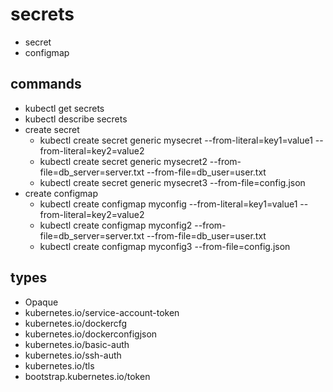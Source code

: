 # secrets
- secret
- configmap

## commands
- kubectl get secrets
- kubectl describe secrets
- create secret
    - kubectl create secret generic mysecret --from-literal=key1=value1 --from-literal=key2=value2
    - kubectl create secret generic mysecret2 --from-file=db_server=server.txt --from-file=db_user=user.txt
    - kubectl create secret generic mysecret3 --from-file=config.json
- create configmap
    - kubectl create configmap myconfig --from-literal=key1=value1 --from-literal=key2=value2
    - kubectl create configmap myconfig2 --from-file=db_server=server.txt --from-file=db_user=user.txt
    - kubectl create configmap myconfig3 --from-file=config.json

## types
- Opaque
- kubernetes.io/service-account-token
- kubernetes.io/dockercfg
- kubernetes.io/dockerconfigjson
- kubernetes.io/basic-auth
- kubernetes.io/ssh-auth
- kubernetes.io/tls
- bootstrap.kubernetes.io/token